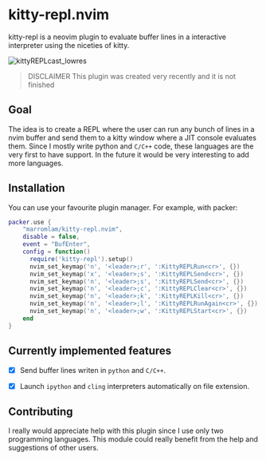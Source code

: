 
# kitty-repl.nvim

kitty-repl is a neovim plugin to evaluate buffer lines in a
interactive interpreter using the niceties of kitty.

![kittyREPLcast_lowres](https://user-images.githubusercontent.com/41004396/130295132-bbffaca8-b9af-4e09-8afe-3e3d7accda03.gif)

> DISCLAIMER This plugin was created very recently and it is not
finished


## Goal
The idea is to create a REPL where the user can run any bunch of lines in a nvim buffer
and send them to a kitty window where a JIT console evaluates them.
Since I mostly write python and `C/C++` code, these languages are 
the very first to have support.
In the future it would be very interesting to add more languages.


## Installation

You can use your favourite plugin manager. For example, with packer:

```lua
packer.use {
    "marromlam/kitty-repl.nvim",
    disable = false,
    event = "BufEnter",
    config = function()
      require('kitty-repl').setup()
      nvim_set_keymap('n', '<leader>;r', ':KittyREPLRun<cr>', {})
      nvim_set_keymap('x', '<leader>;s', ':KittyREPLSend<cr>', {})
      nvim_set_keymap('n', '<leader>;s', ':KittyREPLSend<cr>', {})
      nvim_set_keymap('n', '<leader>;c', ':KittyREPLClear<cr>', {})
      nvim_set_keymap('n', '<leader>;k', ':KittyREPLKill<cr>', {})
      nvim_set_keymap('n', '<leader>;l', ':KittyREPLRunAgain<cr>', {})
      nvim_set_keymap('n', '<leader>;w', ':KittyREPLStart<cr>', {})
    end
}
```


## Currently implemented features
- [x] Send buffer lines writen in `python` and `C/C++`.
- [x] Launch `ipython` and `cling` interpreters automatically on file extension.


## Contributing
I really would appreciate help with this plugin since I use only two programming languages.
This module could really benefit from the help and suggestions of other users.

